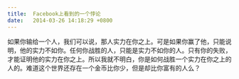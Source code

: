 ```yaml
---
title:  Facebook上看到的一个悖论
date:   2014-03-26 14:18:29 +0800
---
```


如果你输给一个人，我们可以说，那人实力在你之上。可是如果你赢了他，只能说明，他的实力不如你。任何你战胜的人，只能是实力不如你的人。只有你的失败，才能证明他的实力在你之上。所以我就不明白，你是如何战胜一个实力在你之上的人的。难道这个世界还存在一个金币比你少，但是却比你富有的人么？

<!--110-->

